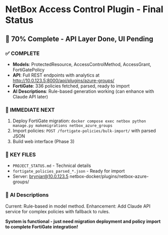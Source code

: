 # NetBox Access Control Plugin - Final Status

## 🎯 **70% Complete - API Layer Done, UI Pending**

### ✅ **COMPLETE**
- **Models**: ProtectedResource, AccessControlMethod, AccessGrant, FortiGatePolicy
- **API**: Full REST endpoints with analytics at http://10.0.123.5:8000/api/plugins/azure-groups/
- **FortiGate**: 336 policies fetched, parsed, ready to import
- **AI Descriptions**: Rule-based generation working (can enhance with Claude API later)

### 🚧 **IMMEDIATE NEXT**
1. Deploy FortiGate migration: `docker compose exec netbox python manage.py makemigrations netbox_azure_groups`
2. Import policies: `POST /fortigate-policies/bulk-import/` with parsed JSON
3. Build web interface (Phase 3)

### 📁 **KEY FILES**
- `PROJECT_STATUS.md` - Technical details
- `fortigate_policies_parsed_*.json` - Ready for import
- Server: brynjar@10.0.123.5 netbox-docker/plugins/netbox-azure-groups/

### 🔧 **AI Descriptions**
Current: Rule-based in model method. Enhancement: Add Claude API service for complex policies with fallback to rules.

**System is functional - just need migration deployment and policy import to complete FortiGate integration!**